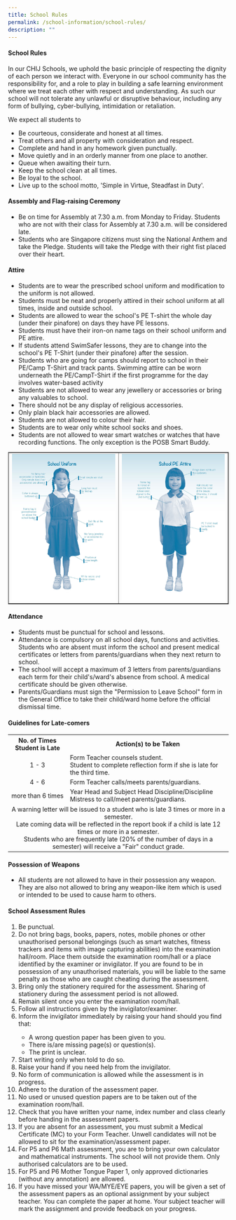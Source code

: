 ```yaml
---
title: School Rules
permalink: /school-information/school-rules/
description: ""
---
```

<h4><strong>School Rules</strong></h4>
<p>In our CHIJ Schools, we uphold the basic principle of respecting the dignity of each person we interact with. Everyone in our school community has the responsibility for, and a role to play in building a safe learning environment where we treat each other with respect and understanding. As such our school will not tolerate any unlawful or disruptive behaviour, including any form of bullying, cyber-bullying, intimidation or retaliation.</p>
<p>We expect all students to</p>
<ul>
<li>Be courteous, considerate and honest at all times.</li>
<li>Treat others and all property with consideration and respect.</li>
<li>Complete and hand in any homework given punctually.</li>
<li>Move quietly and in an orderly manner from one place to another.</li>
<li>Queue when awaiting their turn.</li>
<li>Keep the school clean at all times.</li>
<li>Be loyal to the school.</li>
<li>Live up to the school motto, 'Simple in Virtue, Steadfast in Duty'.</li>
</ul>
<h4><strong>Assembly and Flag-raising Ceremony</strong></h4>
<ul>
<li>Be on time for Assembly at 7.30 a.m. from Monday to Friday. Students who are not with their class for Assembly at 7.30 a.m. will be considered late.</li>
<li>Students who are Singapore citizens must sing the National Anthem and take the Pledge. Students will take the Pledge with their right fist placed over their heart.</li>
</ul>
<h4><strong>Attire</strong></h4>
<ul>
<li>Students are to wear the prescribed school uniform and modification to the uniform is not allowed.</li>
<li>Students must be neat and properly attired in their school uniform at all times, inside and outside school.</li>
<li>Students are allowed to wear the school's PE T-shirt the whole day (under their pinafore) on days they have PE lessons.</li>
<li>Students must have their iron-on name tags on their school uniform and PE attire.&nbsp;</li>
	<li>If students attend SwimSafer lessons, they are to change into the school's PE T-Shirt (under their pinafore) after the session.</li>
	<li>Students who are going for camps should report to school in their PE/Camp T-Shirt and track pants. Swimming attire can be worn underneath the PE/CampT-Shirt if the first programme for the day involves water-based activity</li>
<li>Students are not allowed to wear any jewellery or accessories or bring any valuables to school.</li>
<li>There should not be any display of religious accessories.</li>
<li>Only plain black hair accessories are allowed.</li>
<li>Students are not allowed to colour their hair.</li>
<li>Students are to wear only white school socks and shoes.</li>
<li>Students are not allowed to wear smart watches or watches that have recording functions. The only exception is the POSB Smart Buddy.</li>
</ul>
<table style="border-collapse: collapse; width: 100%;" border="1">
<tbody>
<tr>
<td style="width: 50%;"><img src="/images/attire.jpg"></td>
<td style="width: 50%;"><img src="/images/attire1.jpg"></td>
</tr>
</tbody>
</table>
<h4><strong>Attendance</strong></h4>
<ul>
<li>Students must be punctual for school and lessons.</li>
<li>Attendance is compulsory on all school days, functions and activities. Students who are absent must inform the school and present medical certificates or letters from parents/guardians when they next return to school.</li>
<li>The school will accept a maximum of 3 letters from parents/guardians each term for their child's/ward's absence from school. A medical certificate should be given otherwise.</li>
<li>Parents/Guardians must sign the "Permission to Leave School" form in the General Office to take their child/ward home before the official dismissal time.</li>
</ul>
<h4><strong>Guidelines for Late-comers</strong></h4>
<table>
<tbody>
<tr>
<th style="text-align: center;">No. of Times Student is Late</th>
<th style="text-align: center;">Action(s) to be Taken</th>
</tr>
<tr>
<td style="text-align: center;">1 - 3</td>
<td>
<div>Form Teacher counsels student.</div>
<div>Student to complete reflection form if she is late for the third time.</div>
</td>
</tr>
<tr>
<td style="text-align: center;">4 - 6</td>
<td>Form Teacher calls/meets parents/guardians.</td>
</tr>
<tr>
<td style="text-align: center;">more than 6 times</td>
<td>Year Head and Subject Head Discipline/Discipline Mistress to call/meet parents/guardians.&nbsp;</td>
</tr>
<tr>
<td colspan="2">
<div style="text-align: center;">A warning letter will be issued to a student who is late 3 times or more in a semester.</div>
<div style="text-align: center;">Late coming data will be reflected in the report book if a child is late 12 times or more in a semester.</div>
<div style="text-align: center;">Students who are frequently late (20% of the number of days in a semester) will receive a "Fair" conduct grade.</div>
</td>
</tr>
</tbody>
</table>
<h4><strong>Possession of Weapons</strong></h4>
<ul>
<li>All students are not allowed to have in their possession any weapon. They are also not allowed to bring any weapon-like item which is used or intended to be used to cause harm to others.</li>
</ul>
<h4><strong>School Assessment Rules</strong></h4>
<ol>
<li>Be punctual.</li>
<li>Do not bring bags, books, papers, notes, mobile phones or other unauthorised personal belongings (such as smart watches, fitness trackers and items with image capturing abilities) into the examination hall/room. Place them outside the examination room/hall or a place identified by the examiner or invigilator. If you are found to be in possession of any unauthorised materials, you will be liable to the same penalty as those who are caught cheating during the assessment.</li>
<li>Bring only the stationery required for the assessment. Sharing of stationery during the assessment period is not allowed.</li>
<li>Remain silent once you enter the examination room/hall.</li>
<li>Follow all instructions given by the invigilator/examiner.</li>
<li>Inform the invigilator immediately by raising your hand should you find that:</li>
<ul>
<li>A wrong question paper has been given to you.</li>
<li>There is/are missing page(s) or question(s).</li>
<li>The print is unclear.</li>
</ul>
<li>Start writing only when told to do so.</li>
<li>Raise your hand if you need help from the invigilator.</li>
<li>No form of communication is allowed while the assessment is in progress.</li>
<li>Adhere to the duration of the assessment paper.</li>
<li>No used or unused question papers are to be taken out of the examination room/hall.</li>
<li>Check that you have written your name, index number and class clearly before handing in the assessment papers.</li>
<li>If you are absent for an assessment, you must submit a Medical Certificate (MC) to your Form Teacher. Unwell candidates will not be allowed to sit for the examination/assessment paper.</li>
<li>For P5 and P6 Math assessment, you are to bring your own calculator and mathematical instruments. The school will not provide them. Only authorised calculators are to be used.</li>
<li>For P5 and P6 Mother Tongue Paper 1, only approved dictionaries (without any annotation) are allowed.</li>
<li>If you have missed your WA/MYE/EYE papers, you will be given a set of the assessment papers as an optional assignment by your subject teacher. You can complete the paper at home. Your subject teacher will mark the assignment and provide feedback on your progress.</li>
</ol>